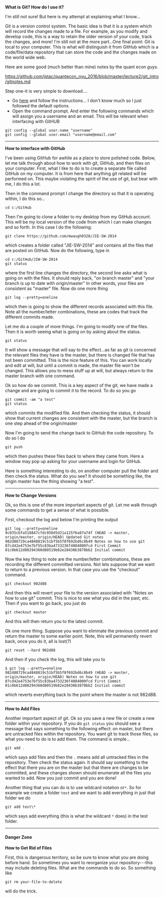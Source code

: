**What is Git? How do I use it?**

I'm still not sure! But here is my attempt at explaining what I know...

Git is a version control system. The basic idea is that it is a system which will record the changes made to a file. For example, as you modify and develop code, this is a way to retain the older version of your code, track the changes, and more! I'm still not at the more part...One final point: Git is local to your computer. This is what will distinguish it from GitHub which is a code/file/data repository that can store the code and the changes made on the world wide web.

Here are some good (much better than mine) notes by the quant econ guys.

https://github.com/jstac/quantecon_nyu_2016/blob/master/lecture2/git_intro/gitnotes.md

Step one-it is very simple to download....

* Go [here](https://git-scm.com/) and follow the instructions... I don't know much so I just followed the default options.
* Open the command prompt. And enter the following commands which will assign you a username and an email. This will be relevant when interfacing with GitHUB

```
git config --global user.name "username"    
git config --global user.email "username@email.com"
```

----------

**How to interface with GitHub**

I've been using GitHub for awhile as a place to store polished code. Below, let me talk through about how to work with git, GitHub, and then files on your computer. First, what I like to do is to create a separate file called GitHub on my computer. It is from here that anything git related will be performed on. This maybe violating the spirit of the use of git, but bear with me, I do this a lot.

Then in the command prompt I change the directory so that it is operating within, I do this so...

```
cd c:/GitHub
```

Then I'm going to clone a folder to my desktop from my GitHub account. This will be my local version of the code from which I can make changes and so forth. In this case I do the following:

```
git clone https://github.com/mwaugh0328/JIE-SW-2014
```
which creates a folder called "JIE-SW-2014" and contains all the files that are posted on GitHub. Now do the following, type in

```
cd c:/GitHub/JIW-SW-2014
git status
```

where the first line changes the directory, the second line asks what is going on with the files. It should reply back, "on branch master" and "your branch is up to date with origin/master" In other words, your files are consistent as "master" file. Now do one more thing

```
git log --pretty=oneline
```

which then is going to show the different records associated with this file. Note all the number/letter combinations, these are codes that track the different commits made.

Let me do a couple of more things. I'm going to modify one of the files. Then it is worth seeing what is going on by asking about the status.

```
git status
```
It will show a message that will say to the effect...as far as git is concerned the relevant files they have is the master, but there is changed file that has not been committed.  This is the nice feature of this. You can work locally and edit at will, but until a commit is made, the master file won't be changed. This allows you to mess stuff up at will, but always return to the master branch with one command.

Ok so how do we commit. This is a key aspect of the git, we have made a change and are going to commit it to the record. To do so you go

```
git commit -am "a test"
git status
```

which commits the modified file. And then checking the status, it should show that current changes are consistent with the master, but the branch is one step ahead of the origin/master

Now I'm going to send the change back to GitHub the code repository. To do so I do

```
git push
```

which then pushes these files back to where they came from. Here a window may pop up asking for your username and login for GitHub.

Here is something interesting to do, on another computer pull the folder and then check the status. What do you see? It should be something like, the origin master has the thing showing "a test".

----------
**How to Change Versions**

Ok, so this is one of the more important aspects of git. Let me walk through some commands to get a sense of what is possible.

First, checkout the log and below I'm printing the output

```    
git log --pretty=oneline
9c935cbfa518847cfdc950d5d21a125f6a87a74f (HEAD -> master, origin/master, origin/HEAD) Updated Git notes
982d88729ca4848819c51bf5b5f8f692bd6c8b49 Notes on how to use git
87cd42e4753e7bf55c83ba4733236f4084000fcd First Commit
01c0b612d80294360d80519b82e28430b3878bb2 Initial commit
```
Now the key thing to note are the number/letter combinations, these are recording the different committed versions. Not lets suppose that we want to return to a previous version. In that case you use the "checkout" command.
```
git checkout 902d88
```
And then this will revert your file to the version associated with "Notes on how to use git" commit. This is nice to see what you did in the past, etc. Then if you want to go back, you just do
```
git checkout master
```
And this will then return you to the latest commit.

Ok one more thing. Suppose you want to eliminate the previous commit and return the master to some earlier point. Note, this will permanently revert back, once you do it, all is lost(?)
```
git reset --hard 902d88
```
And then if you check the log, this will take you to
```
$ git log --pretty=oneline
982d88729ca4848819c51bf5b5f8f692bd6c8b49 (HEAD -> master, origin/master, origin/HEAD) Notes on how to use git
87cd42e4753e7bf55c83ba4733236f4084000fcd First Commit
01c0b612d80294360d80519b82e28430b3878bb2 Initial commit
```
which reverts everything back to the point where the master is not 982d88.

---

**How to Add Files**

Another important aspect of git. Ok so you save a new file or create a new folder within your repository. If you do `git status` you should see a message that says something to the following effect: on master, but there are untracked files within the repository. You want git to track those files, so what you need to do is to add them. The command is simple...

```
git add .
```
which says add files and then the `.` means add all untracked files in the repository. Then check the status again. It should say something to the effect that there you are on the master but that there are changes to be committed, and these changes shown should enumerate all the files you wanted to add. Now you just commit and you are done!

Another thing that you can do is to use wildcard notation or``*``. So for example we create a folder ``test`` and we want to add everything in just that folder we do
```
git add test\*
```
which says add everything (this is what the wildcard ``*`` does) in the test folder.

---
#### Danger Zone

**How to Get Rid of Files**

First, this is dangerous territory, so be sure to know what you are doing before hand. So sometimes you want to reorganize your repository---this may include deleting files. What are the commands to do so. So something like

```
git rm your-file-to-delete
```
will do the trick.
